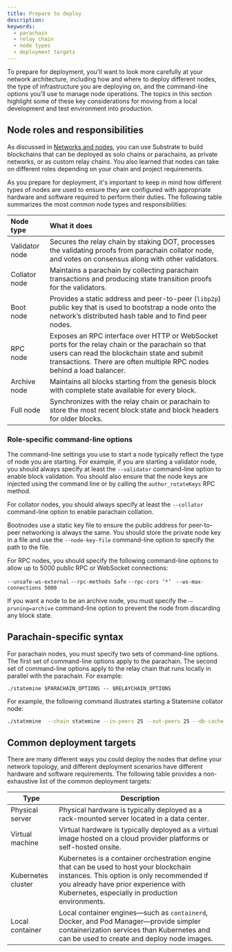 ```yaml
---
title: Prepare to deploy
description:
keywords:
  - parachain
  - relay chain
  - node types
  - deployment targets
---
```


To prepare for deployment, you'll want to look more carefully at your network architecture, including how and where to deploy different nodes, the type of infrastructure you are deploying on, and the command-line options you'll use to manage node operations.
The topics in this section highlight some of these key considerations for moving from a local development and test environment into production.

## Node roles and responsibilities

As discussed in [Networks and nodes](/learn/node-and-network-types/), you can use Substrate to build blockchains that can be deployed as solo chains or parachains, as private networks, or as custom relay chains.
You also learned that nodes can take on different roles depending on your chain and project requirements.

As you prepare for deployment, it's important to keep in mind how different types of nodes are used to ensure they are configured with appropriate hardware and software required to perform their duties.
The following table summarizes the most common node types and responsibilities:

| Node type      | What it does                                                                                                                                                                                                               |
| :------------- | :------------------------------------------------------------------------------------------------------------------------------------------------------------------------------------------------------------------------- |
| Validator node | Secures the relay chain by staking DOT, processes the validating proofs from parachain collator node, and votes on consensus along with other validators.                                                                  |
| Collator node  | Maintains a parachain by collecting parachain transactions and producing state transition proofs for the validators.                                                                                                       |
| Boot node      | Provides a static address and peer-to-peer (`libp2p`) public key that is used to bootstrap a node onto the network’s distributed hash table and to find peer nodes.                                                        |
| RPC node       | Exposes an RPC interface over HTTP or WebSocket ports for the relay chain or the parachain so that users can read the blockchain state and submit transactions. There are often multiple RPC nodes behind a load balancer. |
| Archive node   | Maintains all blocks starting from the genesis block with complete state available for every block.                                                                                                                        |
| Full node      | Synchronizes with the relay chain or parachain to store the most recent block state and block headers for older blocks.                                                                                                    |

### Role-specific command-line options

The command-line settings you use to start a node typically reflect the type of node you are starting.
For example, if you are starting a validator node, you should always specify at least the `--validator` command-line option to enable block validation.
You should also ensure that the node keys are injected using the command line or by calling the `author_rotateKeys` RPC method.

For collator nodes, you should always specify at least the `--collator` command-line option to enable parachain collation.

Bootnodes use a static key file to ensure the public address for peer-to-peer networking is always the same.
You should store the private node key in a file and use the `--node-key-file` command-line option to specify the path to the file.

For RPC nodes, you should specify the following command-line options to allow up to 5000 public RPC or WebSocket connections:

`--unsafe-ws-external`
`--rpc-methods Safe`
`--rpc-cors ‘*’ `
`--ws-max-connections 5000`

If you want a node to be an archive node, you must specify the`-–pruning=archive` command-line option to prevent the node from discarding any block state.

## Parachain-specific syntax

For parachain nodes, you must specify two sets of command-line options.
The first set of command-line options apply to the parachain.
The second set of command-line options apply to the relay chain that runs locally in parallel with the parachain.
For example:

```
./statemine $PARACHAIN_OPTIONS -- $RELAYCHAIN_OPTIONS
```

For example, the following command illustrates starting a Statemine collator node:

```bash
./statemine  --chain statemine --in-peers 25 --out-peers 25 --db-cache 512 --pruning=1000 --unsafe-pruning -- --chain kusama -db-cache 512 --pruning=1000 --wasm-execution Compiled
```

## Common deployment targets

There are many different ways you could deploy the nodes that define your network topology, and different deployment scenarios have different hardware and software requirements.
The following table provides a non-exhaustive list of the common deployment targets:

| Type               | Description                                                                                                                                                                                                                     |
| ------------------ | ------------------------------------------------------------------------------------------------------------------------------------------------------------------------------------------------------------------------------- |
| Physical server    | Physical hardware is typically deployed as a rack-mounted server located in a data center.                                                                                                                                      |
| Virtual machine    | Virtual hardware is typically deployed as a virtual image hosted on a cloud provider platforms or self-hosted onsite.                                                                                                           |
| Kubernetes cluster | Kubernetes is a container orchestration engine that can be used to host your blockchain instances. This option is only recommended if you already have prior experience with Kubernetes, especially in production environments. |
| Local container    | Local container engines—such as `containerd`, Docker, and Pod Manager—provide simpler containerization services than Kubernetes and can be used to create and deploy node images.                                               |
